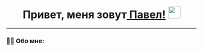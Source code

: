 <h1 align="center">Привет, меня зовут<a href="https://github.com/pavelpryadokhin/pavelpryadokhin/blob/main/README.md?plain=1" target="_blank"> Павел!</a> 
<img src="https://github.com/blackcater/blackcater/raw/main/images/Hi.gif" height="32"/></h1>

---

### :man_technologist: Обо мне:
